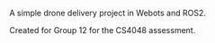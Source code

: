 A simple drone delivery project in Webots and ROS2.

Created for Group 12 for the CS4048 assessment.
